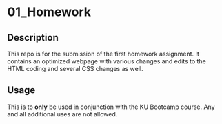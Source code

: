 # 01_Homework

## Description

This repo is for the submission of the first homework assignment. 
It contains an optimized webpage with various changes and edits to the HTML coding and several CSS changes as well. 

## Usage

This is to **only** be used in conjunction with the KU Bootcamp course. Any and all additional uses are not allowed. 
